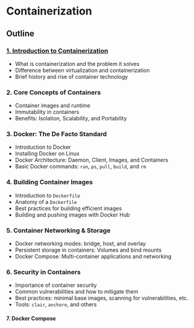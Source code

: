# Containerization


## Outline


### [1. Introduction to Containerization](01-Introduction-to-containers)


- What is containerization and the problem it solves
- Difference between virtualization and containerization
- Brief history and rise of container technology

### 2. **Core Concepts of Containers**

- Container images and runtime
- Immutability in containers
- Benefits: Isolation, Scalability, and Portability

### 3. **Docker: The De Facto Standard**

- Introduction to Docker
- Installing Docker on Linux
- Docker Architecture: Daemon, Client, Images, and Containers
- Basic Docker commands: `run`, `ps`, `pull`, `build`, and `rm`

### 4. **Building Container Images**

- Introduction to `Dockerfile`
- Anatomy of a `Dockerfile`
- Best practices for building efficient images
- Building and pushing images with Docker Hub

### 5. **Container Networking & Storage**

- Docker networking modes: bridge, host, and overlay
- Persistent storage in containers: Volumes and bind mounts
- Docker Compose: Multi-container applications and networking


### 6. **Security in Containers**

- Importance of container security
- Common vulnerabilities and how to mitigate them
- Best practices: minimal base images, scanning for vulnerabilities, etc.
- Tools: `clair`, `anchore`, and others

#### 7. Docker Compose


